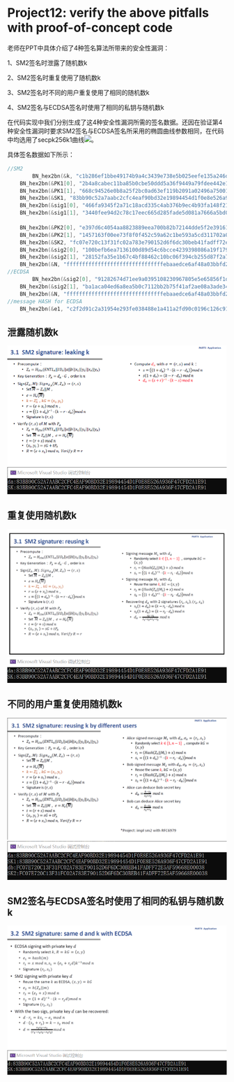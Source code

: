 # Project12: verify the above pitfalls with proof-of-concept code

老师在PPT中具体介绍了4种签名算法所带来的安全性漏洞：

1、SM2签名时泄露了随机数k

2、SM2签名时重复使用了随机数k

3、SM2签名时不同的用户重复使用了相同的随机数k

4、SM2签名与ECDSA签名时使用了相同的私钥与随机数k

在代码实现中我们分别生成了这4种安全性漏洞所需的签名数据。还因在验证第4种安全性漏洞时要求SM2签名与ECDSA签名所采用的椭圆曲线参数相同，在代码中均选用了secpk256k1曲线![](https://latex.codecogs.com/svg.image?y^2=x^3&plus;7)。

具体签名数据如下所示：

```c++
//SM2
        BN_hex2bn(&k, "c1b286ef1bbe49174b9a4c3439e738e5b025eefe135a246d50f7652726f6ecd0");
	BN_hex2bn(&PK1[0], "2b4a8cabec11ba85b0cbe50ddd5a36f9449a79fdee442e11333a49ef32c9e5cb");
	BN_hex2bn(&PK1[1], "668c94526e0b8a25f2bc0ad63ef119b2091a02496a75001da1dc2420c08830f9");
	BN_hex2bn(&SK1, "83bb90c52a7aabc2cfc4eaf90bd32e19894454d1f0e8e526a936f47cfd2a1e91");
	BN_hex2bn(&sig1[0], "466fa9345f2a71c18acd335c4ab376b9ec4b93fa148f215c4051bce1d7f16911");
	BN_hex2bn(&sig1[1], "3440fee94d2c78c17eec665d285fade5d081a7666a5bd0448b41b5c02ba622d5");

	BN_hex2bn(&PK2[0], "e397d6c4054aa8823889eea700b82b72144dde5f2e3916157295d171114b415e");
	BN_hex2bn(&PK2[1], "1457163f00ee73f8f0f452c59a62c1be593a5cd311702a03d983c84c51c347c");
	BN_hex2bn(&SK2, "fc07e720c13f31fc02a783e790152d6f6dc30beb41fadff72e5af59668e00038");
	BN_hex2bn(&sig2[0], "100befb6ea7136100d89d54c6bcce4239398086a19f179be530cbefb9ef1454");
	BN_hex2bn(&sig2[1], "28152fa35e1b67c4bf88462c10bc06f394cb255d87f2a7e8028113b8638ead2b");
	BN_hex2bn(&N, "fffffffffffffffffffffffffffffffebaaedce6af48a03bbfd25e8cd0364141");
//ECDSA
        BN_hex2bn(&sig2[0], "91282674d71ee9a0395108230967805e5e65856f1d287b33e76717aa312d92a4"); 
	BN_hex2bn(&sig2[1], "ba1aca04ed6a8ea5b0c7112bb2b75f41af2ae08a3ade342e96ef020c2ad0494d");
	BN_hex2bn(&N, "fffffffffffffffffffffffffffffffebaaedce6af48a03bbfd25e8cd0364141");
//message HASH for ECDSA
	BN_hex2bn(&e1, "c2f2d91c2a31954e293fe038488e1a411a2fd90c0196c126c918852e3e80a7d9");
```

## 泄露随机数k

<img src=".\md_image\1.png" alt="image-20230712101401658" style="zoom:80%;" />

<img src=".\md_image\2.png" alt="image-20230712101401658" style="zoom:80%;" />

## 重复使用随机数k

<img src=".\md_image\3.png" alt="image-20230712101401658" style="zoom:80%;" />

<img src=".\md_image\4.png" alt="image-20230712101401658" style="zoom:80%;" />

## 不同的用户重复使用随机数k

<img src=".\md_image\5.png" alt="image-20230712101401658" style="zoom:80%;" />

<img src=".\md_image\6.png" alt="image-20230712101401658" style="zoom:80%;" />

## SM2签名与ECDSA签名时使用了相同的私钥与随机数k

<img src=".\md_image\7.png" alt="image-20230712101401658" style="zoom:80%;" />

<img src=".\md_image\8.png" alt="image-20230712101401658" style="zoom:80%;" />
